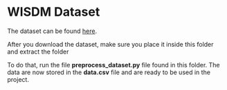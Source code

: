 # WISDM Dataset

The dataset can be found [here](https://archive.ics.uci.edu/dataset/507/wisdm+smartphone+and+smartwatch+activity+and+biometrics+dataset).

After you download the dataset, make sure you place it inside this folder and extract the folder

To do that, run the file **preprocess_dataset.py** file found in this folder. The data are now stored in the **data.csv** 
file and are ready to be used in the project.